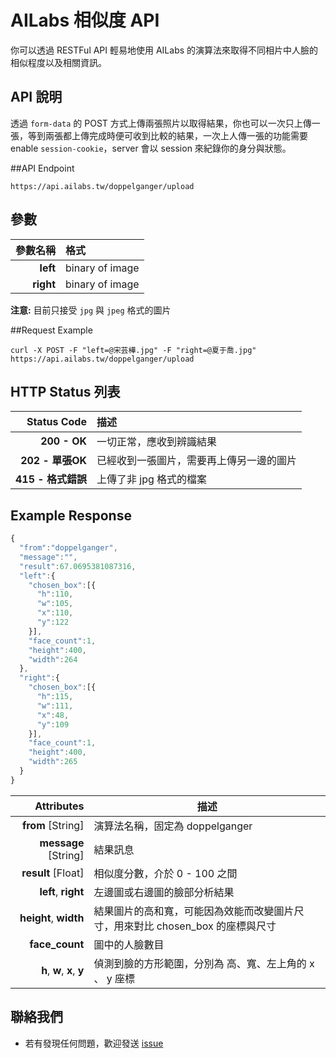 #  AILabs 相似度 API

你可以透過 RESTFul API 輕易地使用 AILabs 的演算法來取得不同相片中人臉的相似程度以及相關資訊。

## API 說明

透過 `form-data` 的 POST 方式上傳兩張照片以取得結果，你也可以一次只上傳一張，等到兩張都上傳完成時便可收到比較的結果，一次上人傳一張的功能需要 enable `session-cookie`，server 會以 session 來紀錄你的身分與狀態。

##API Endpoint 

```
https://api.ailabs.tw/doppelganger/upload
```

## 參數

|      參數名稱 | 格式              |
| --------: | :-------------- |
|  **left** | binary of image |
| **right** | binary of image |

**注意:** 目前只接受 `jpg` 與 `jpeg` 格式的圖片

##Request Example 

```shell
curl -X POST -F "left=@宋芸樺.jpg" -F "right=@夏于喬.jpg" https://api.ailabs.tw/doppelganger/upload
```

## HTTP Status 列表

|     Status Code | 描述                   |
| --------------: | :------------------- |
|    **200 - OK** | 一切正常，應收到辨識結果         |
|  **202 - 單張OK** | 已經收到一張圖片，需要再上傳另一邊的圖片 |
| **415 -  格式錯誤** | 上傳了非 jpg 格式的檔案       |

 ## Example Response

```javascript
{
  "from":"doppelganger",
  "message":"",
  "result":67.0695381087316,
  "left":{
    "chosen_box":[{
      "h":110,
      "w":105,
      "x":110,
      "y":122
    }],
    "face_count":1,
    "height":400,
    "width":264
  },
  "right":{
    "chosen_box":[{
      "h":115,
      "w":111,
      "x":48,
      "y":109
    }],
    "face_count":1,
    "height":400,
    "width":265
  }
}
```

|                 Attributes | 描述                                       |
| -------------------------: | ---------------------------------------- |
|         **from**  [String] | 演算法名稱，固定為 doppelganger                   |
|      **message**  [String] | 結果訊息                                     |
|         **result** [Float] | 相似度分數，介於 0 - 100 之間                      |
|       **left**,  **right** | 左邊圖或右邊圖的臉部分析結果                           |
|      **height**, **width** | 結果圖片的高和寬，可能因為效能而改變圖片尺寸，用來對比 chosen_box 的座標與尺寸 |
|             **face_count** | 圖中的人臉數目                                  |
| **h**, **w**, **x**, **y** | 偵測到臉的方形範圍，分別為 高、寬、左上角的  x 、 y 座標         |

## 聯絡我們

* 若有發現任何問題，歡迎發送 [issue](https://github.com/ailabstw/doppelganger-api/issues)

